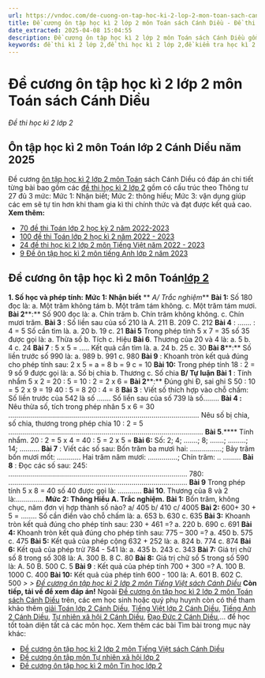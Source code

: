 ```yaml
---
url: https://vndoc.com/de-cuong-on-tap-hoc-ki-2-lop-2-mon-toan-sach-canh-dieu-260217
title: Đề cương ôn tập học kì 2 lớp 2 môn Toán sách Cánh Diều - Đề thi học kì 2 lớp 2 - VnDoc.com
date_extracted: 2025-04-08 15:04:55
description: Đề cương ôn tập học kì 2 lớp 2 môn Toán sách Cánh Diều gồm các đề thi học kì 2 lớp 2 sách cánh diều có đáp án kèm theo với nhiều các dạng bài tập khác nhau chắc chắn sẽ giúp các em học sinh trang bị cho mình những kỹ năng làm đề thi học kì 2 lớp 2 môn Toán đạt thành tích cao nhất.
keywords: đề thi kì 2 lớp 2,đề thi học kì 2 lớp 2,đề kiểm tra học kì 2 lớp 2,đề thi lớp 2,đề thi Toán học kì 2 lớp 2,đề thi toán lớp 2 học kỳ 2,bài tập toán lớp 2 học kỳ 2,de thi toan lop 2 hoc ki 2,De thi Toán lớp 2 kì 2,toán lớp 2,giải toán lớp 2 sách cánh diều,đề thi học kì 2 lớp 2 sách cánh diều,Bộ đề Toán lớp 2 Cánh Diều,Đề thi học kì 2 môn Toán lớp 2,Đề thi Toán lớp 2 học kì 2
---
```


# Đề cương ôn tập học kì 2 lớp 2 môn Toán sách Cánh Diều
 _Đề thi học kì 2 lớp 2_
## **Ôn tập học kì 2 môn Toán lớp 2 Cánh Diều năm 2025**
Đề cương [ôn tập học kì 2 lớp 2 môn Toán](<https://vndoc.com/de-thi-hoc-ki-2-lop-2-mon-toan-canh-dieu>) sách Cánh Diều có đáp án chi tiết từng bài bao gồm các [đề thi học kì 2 lớp 2](<https://vndoc.com/de-thi-hoc-ki-2-lop2>) gồm có cấu trúc theo Thông tư 27 đủ 3 mức: Mức 1: Nhận biết; Mức 2: thông hiểu; Mức 3: vận dụng giúp các em sẽ tự tin hơn khi tham gia kì thi chính thức và đạt được kết quả cao.
**Xem thêm:**
  * [70 đề thi Toán lớp 2 học kỳ 2 năm 2022-2023](<https://vndoc.com/bo-de-on-thi-hoc-ki-2-mon-toan-2-166785>)
  * [100 đề thi Toán lớp 2 học kì 2 năm 2022 - 2023](<https://vndoc.com/bo-de-on-tap-hoc-ki-2-mon-toan-lop-2-106091>)
  * [24 đề thi học kì 2 lớp 2 môn Tiếng Việt năm 2022 - 2023](<https://vndoc.com/bo-de-thi-hoc-ki-2-lop-2-mon-tieng-viet-nam-hoc-2018-2019-169225>)
  * [9 Đề ôn tập học kì 2 môn tiếng Anh lớp 2 năm 2023](<https://vndoc.com/de-on-tap-hoc-ki-2-mon-tieng-anh-lop-2-88777>)

## **Đề cương ôn tập học kì 2 môn Toán[lớp 2](<https://vndoc.com/tai-lieu-hoc-tap-lop2>)**
**1\. Số học và phép tính:**
**Mức 1: Nhận biết**
** _A/ Trắc nghiệm_**
**Bài 1:** Số 180 đọc là:
a. Một trăm không tám
b. Một trăm tám không.
c. Một trăm tám mươi.
**Bài 2****:** Số 900 đọc là:
a. Chín trăm
b. Chín trăm không không.
c. Chín mươi trăm.
**Bài 3** : Số liền sau của số 210 là
A. 211
B. 209
C. 212
**Bài 4** : ....... : 4 = 5 Số cần tìm là.
a. 20
b. 19
c. 21
**Bài 5** Trong phép tính 5 x 7 = 35 số 35 được gọi là:
a. Thừa số
b. Tích
c. Hiệu
**Bài 6**. Thương của 20 và 4 là:
a. 5
b. 4
c. 24
**Bài 7** : 5 x 5 = ..... Kết quả cần tìm là.
a. 24
b. 25
c. 30
**Bài 8****:** Số liền trước số 990 là:
a. 989
b. 991
c. 980
**Bài 9** : Khoanh tròn kết quả đúng cho phép tính sau: 2 x 5 =
a = 8
b = 9
c = 10
**Bài 10:** Trong phép tính 18 : 2 = 9 số 9 được gọi là:
a. Số bị chia
b. Thương
c. Số chia
**B/ Tự luận**
**Bài 1** : Tính nhẩm
5 x 2 =
20 : 5 =
10 : 2 =
2 x 6 =
**Bài 2****:** Đúng ghi Đ, sai ghi S
50 : 10 = 5
2 x 9 = 19
40 : 5 = 8
20 : 4 = 8
**Bài 3** : Viết số thích hợp vào chỗ chấm:
Số liền trước của 542 là số …….
Số liền sau của số 739 là số……..
**Bài 4 :** Nêu thừa số, tích trong phép nhân 5 x 6 = 30 ……………………………………………………………………………………
Nêu số bị chia, số chia, thương trong phép chia 10 : 2 = 5
……………………………………………………………………………………..
**Bài 5**.**** Tính nhẩm.
20 : 2 =
5 x 4 =
40 : 5 =
2 x 5 =
**Bài 6:** Số:
2; 4; .......; 8; .......; .........; 14; ..........
**Bài 7** : Viết các số sau:
Bốn trăm ba mươi hai: ................;
Bảy trăm bốn mươi mốt: ….........
Hai trăm năm mươi: …………...;
Chín trăm: .. ………
**Bài 8** : Đọc các số sau:
245: ………………………………………………………………………………
780: ………………………………………………………………………………
**Bài 9** Trong phép tính 5 x 8 = 40 số 40 được gọi là: ............
**Bài 10**. Thương của 8 và 2 là:…………..
**Mức 2: Thông Hiểu**
**A. Trắc nghiệm.**
**Bài 1:** Bốn trăm, không chục, năm đơn vị hợp thành số nào?
a/ 405
b/ 410
c/ 4005
**Bài 2:** 600+ 30 + 5 = …….. Số cần điền vào chỗ chấm là:
a. 653
b. 630
c. 635
**Bài 3:** Khoanh tròn kết quả đúng cho phép tính sau: 230 + 461 =?
a. 220
b. 690
c. 691
**Bài 4:** Khoanh tròn kết quả đúng cho phép tính sau: 775 – 300 =?
a. 450
b. 575
c. 475
**Bài 5:** Kết quả của phép cộng 632 + 252 là:
a. 824
b. 774
c. 874
**Bài 6:** Kết quả của phép trừ 784 - 541 là:
a. 435
b. 243
c. 343
**Bài 7:** Giá trị chữ số 8 trong số 308 là:
A. 300
B. 8
C. 80
**Bài 8:** Giá trị chữ số 5 trong số 590 là:
A. 50
B. 500
C. 5
**Bài 9** : Kết quả của phép tính 700 + 300 =?
A. 100
B. 1000
C. 400
**Bài 10:** Kết quả của phép tính 600 - 100 là:
A. 601
B. 602
C. 500
 _> > [Đề cương ôn tập học kì 2 lớp 2 môn Tiếng Việt sách Cánh Diều](<https://vndoc.com/de-cuong-on-tap-hoc-ki-2-lop-2-mon-tieng-viet-sach-canh-dieu-260206>)_
**Còn tiếp, tải về để xem đáp án\!**
Ngoài [Đề cương ôn tập học kì 2 lớp 2 môn Toán sách Cánh Diều](<https://vndoc.com/de-cuong-on-tap-hoc-ki-2-lop-2-mon-toan-sach-canh-dieu-260217>) trên, các em học sinh hoặc quý phụ huynh còn có thể tham khảo thêm [giải Toán lớp 2 Cánh Diều](<https://vndoc.com/toan-lop-2-sach-canh-dieu>), [Tiếng Việt lớp 2 Cánh Diều](<https://vndoc.com/tieng-viet-lop-2-sach-canh-dieu>), [Tiếng Anh 2 Cánh Diều](<https://vndoc.com/tieng-anh-lop-2-canh-dieu>), [Tự nhiên xã hội 2 Cánh Diều](<https://vndoc.com/tu-nhien-va-xa-hoi-2-canh-dieu>), [Đạo Đức 2 Cánh Diều](<https://vndoc.com/dao-duc-2-sach-canh-dieu>),... để học tốt toàn diện tất cả các môn học.
Xem thêm các bài Tìm bài trong mục này khác:
  * [Đề cương ôn tập học kì 2 lớp 2 môn Tiếng Việt sách Cánh Diều](</de-cuong-on-tap-hoc-ki-2-lop-2-mon-tieng-viet-sach-canh-dieu-260206>)
  * [Đề cương ôn tập môn Tự nhiên xã hội lớp 2](</de-cuong-on-tap-mon-tu-nhien-xa-hoi-lop-2-160390>)
  * [Đề cương ôn tập học kì 2 môn Tin học lớp 2](</de-cuong-on-tap-hoc-ki-2-mon-tin-hoc-lop-2-168246>)


